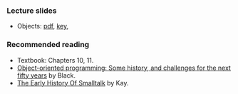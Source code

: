 ### Lecture slides

* Objects: [pdf](slides/objects.pdf), [key](slides/objects.key),

### Recommended reading

- Textbook: Chapters 10, 11.
- [Object-oriented programming: Some history, and challenges for the next fifty years](http://web.cecs.pdx.edu/~black/publications/O-JDahl.pdf) by Black.
- [The Early History Of Smalltalk](http://worrydream.com/EarlyHistoryOfSmalltalk/) by Kay.
